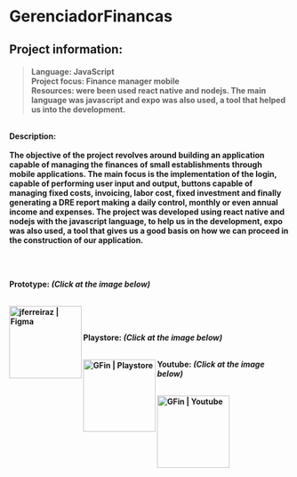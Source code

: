 # GerenciadorFinancas

<h2>Project information:</h2>
<h4>

>Language: JavaScript <br>
>Project focus: Finance manager mobile<br>
>Resources: were been used react native and nodejs. The main language was javascript and expo was also used, a tool that helped us into the development.

<br>
Description: <br><br>
The objective of the project revolves around building an application capable of managing the finances of small establishments through mobile applications. 
The main focus is the implementation of the login, capable of performing user input and output, buttons capable of managing fixed costs, invoicing, labor cost, fixed investment and finally generating a DRE report making a daily control, monthly or even annual income and expenses.
The project was developed using react native and nodejs with the javascript language, to help us in the development, expo was also used, a tool that gives us a good basis on how we can proceed in the construction of our application.

<br><br>  

Prototype: _(Click at the image below)_ <br><br> 

[<img align="left" alt="jferreiraz | Figma" width="130px" src="https://user-images.githubusercontent.com/106937501/197885159-5c03ae66-b51c-4146-b84f-fc7578c4d770.png" />][figma]

<br><br>

Playstore: _(Click at the image below)_ <br><br> 

[<img align="left" alt="GFin | Playstore" width="130px" src="https://user-images.githubusercontent.com/106937501/207481939-4b65e3bd-1f78-43c3-9422-def6e04979ea.png" />][playstore]


Youtube: _(Click at the image below)_ <br><br> 

[<img align="left" alt="GFin | Youtube" width="130px" src="https://user-images.githubusercontent.com/106937501/207482489-eaa87752-d060-4e21-b480-b4ed8884a52e.png" />][youtube]

 </h4>
 
[figma]: https://www.figma.com/file/wykbMX8h6bLKc4b8am5yn0/Desgine-APP?node-id=0%3A1

[playstore]: https://play.google.com/store/apps/details?id=com.gerenciador.financeiro

[youtube]: https://www.youtube.com/watch?v=6pMfZyNZaOs&t=1s
